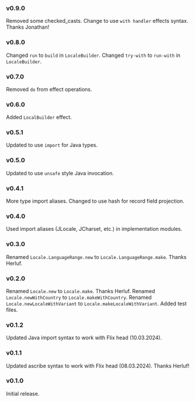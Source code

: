 ### v0.9.0
   Removed some checked_casts.
   Change to use `with handler` effects syntax. Thanks Jonathan!

### v0.8.0
   Changed `run` to `build` in `LocaleBuilder`.
   Changed `try-with` to `run-with` in `LocaleBuilder`.

### v0.7.0
   Removed `do` from effect operations.

### v0.6.0
   Added `LocalBuilder` effect.

### v0.5.1
   Updated to use `import` for Java types.

### v0.5.0
   Updated to use `unsafe` style Java invocation.

### v0.4.1
   More type import aliases.
   Changed to use hash for record field projection.

### v0.4.0
   Used import aliases (JLocale, JCharset, etc.) in implementation modules.

### v0.3.0
   Renamed `Locale.LanguageRange.new` to `Locale.LanguageRange.make`. Thanks Herluf.

### v0.2.0
   Renamed `Locale.new` to `Locale.make`. Thanks Herluf.
   Renamed `Locale.newWithCountry` to `Locale.makeWithCountry`.
   Renamed `Locale.newLocaleWithVariant` to `Locale.makeLocaleWithVariant`.
   Added test files.
   
### v0.1.2
   Updated Java import syntax to work with Flix head (10.03.2024).

### v0.1.1
   Updated ascribe syntax to work with Flix head (08.03.2024). Thanks Herluf!

### v0.1.0
   Initial release.
